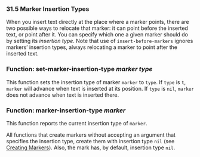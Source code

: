

### 31.5 Marker Insertion Types

When you insert text directly at the place where a marker points, there are two possible ways to relocate that marker: it can point before the inserted text, or point after it. You can specify which one a given marker should do by setting its *insertion type*. Note that use of `insert-before-markers` ignores markers’ insertion types, always relocating a marker to point after the inserted text.

### Function: **set-marker-insertion-type** *marker type*

This function sets the insertion type of marker `marker` to `type`. If `type` is `t`, `marker` will advance when text is inserted at its position. If `type` is `nil`, `marker` does not advance when text is inserted there.

### Function: **marker-insertion-type** *marker*

This function reports the current insertion type of `marker`.

All functions that create markers without accepting an argument that specifies the insertion type, create them with insertion type `nil` (see [Creating Markers](Creating-Markers.html)). Also, the mark has, by default, insertion type `nil`.

